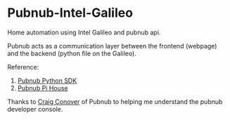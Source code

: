 # Pubnub-Intel-Galileo

Home automation using Intel Galileo and pubnub api.

Pubnub acts as a communication layer between the frontend (webpage) and the backend (python file on the Galileo).

Reference:
1. [Pubnub Python SDK](http://www.pubnub.com/docs/python/pubnub-python-sdk)
2. [Pubnub Pi House](https://www.pubnub.com/blog/tutorial-building-raspberry-pi-smart-home-part-1/)

Thanks to [Craig Conover](https://www.linkedin.com/in/cvconover) of Pubnub to helping me understand the pubnub developer console.
